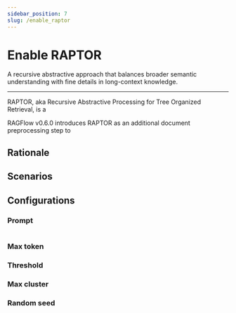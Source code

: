 ```yaml
---
sidebar_position: 7
slug: /enable_raptor
---
```


# Enable RAPTOR

A recursive abstractive approach that balances broader semantic understanding with fine details in long-context knowledge. 

---

RAPTOR, aka Recursive Abstractive Processing for Tree Organized Retrieval, is a 

RAGFlow v0.6.0 introduces RAPTOR as an additional document preprocessing step to 

## Rationale



## Scenarios


## Configurations

### Prompt

```

```

### Max token



### Threshold



### Max cluster


### Random seed

